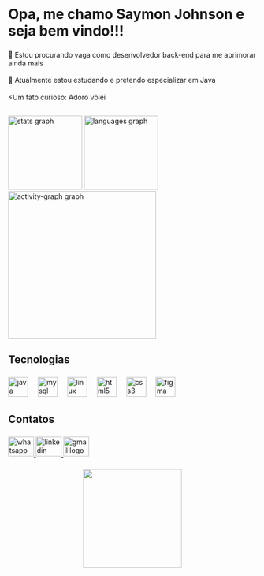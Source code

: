 <br clear="both">

<h1 align="left">Opa, me chamo Saymon Johnson e seja bem vindo!!!</h1>

###

<p align="left">🔭 Estou procurando vaga como desenvolvedor back-end para me aprimorar ainda mais<br><br>🌱 Atualmente estou estudando e pretendo especializar em Java <br><br>⚡Um fato curioso: Adoro vôlei</p>

###

<div align="left">
  <img src="https://github-readme-stats.vercel.app/api?username=saymonjohnson&hide_title=false&hide_rank=false&show_icons=true&include_all_commits=true&count_private=true&disable_animations=false&theme=gotham&locale=pt-br&hide_border=false&order=1&custom_title=Estast%C3%ADsticas%20do%20meu%20GitHub" height="150" alt="stats graph"  />
  <img src="https://github-readme-stats.vercel.app/api/top-langs?username=saymonjohnson&locale=pt-br&hide_title=false&layout=compact&card_width=320&langs_count=5&theme=gotham&hide_border=false&order=2" height="150" alt="languages graph"  />
  <img src="https://github-readme-activity-graph.vercel.app/graph?username=saymonjohnson&radius=16&theme=gotham&area=true&order=5" height="300" alt="activity-graph graph"  />
</div>

###

<h2 align="left">Tecnologias</h2>

###

<div align="left">
  <img src="https://cdn.jsdelivr.net/gh/devicons/devicon/icons/java/java-original.svg" height="40" alt="java logo"  />
  <img width="12" />
  <img src="https://cdn.jsdelivr.net/gh/devicons/devicon/icons/mysql/mysql-original.svg" height="40" alt="mysql logo"  />
  <img width="12" />
  <img src="https://cdn.jsdelivr.net/gh/devicons/devicon/icons/linux/linux-original.svg" height="40" alt="linux logo"  />
  <img width="12" />
  <img src="https://cdn.jsdelivr.net/gh/devicons/devicon/icons/html5/html5-original.svg" height="40" alt="html5 logo"  />
  <img width="12" />
  <img src="https://cdn.jsdelivr.net/gh/devicons/devicon/icons/css3/css3-original.svg" height="40" alt="css3 logo"  />
  <img width="12" />
  <img src="https://skillicons.dev/icons?i=figma" height="40" alt="figma logo"  />
</div>

###

<h2 align="left">Contatos</h2>

###

<div align="left">
  <a href="https://wa.me/5531999848703" target="_blank">
    <img src="https://raw.githubusercontent.com/maurodesouza/profile-readme-generator/master/src/assets/icons/social/whatsapp/default.svg" width="52" height="40" alt="whatsapp logo"  />
  </a>
  <a href="https://www.linkedin.com/in/saymon-johnson/" target="_blank">
    <img src="https://raw.githubusercontent.com/maurodesouza/profile-readme-generator/master/src/assets/icons/social/linkedin/default.svg" width="52" height="40" alt="linkedin logo"  />
  </a>
  <a href="mailto:saymonjohnson1@gmail.com" target="_blank">
    <img src="https://raw.githubusercontent.com/maurodesouza/profile-readme-generator/master/src/assets/icons/social/gmail/default.svg" width="52" height="40" alt="gmail logo"  />
  </a>
</div>

###

###

<div align="center">
  <img height="200" src="https://i.pinimg.com/736x/da/23/8d/da238dc3a982fa7dfa89055279f8fe96.jpg"  />
</div>

###
